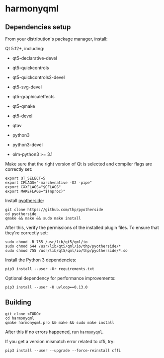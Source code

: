 # harmonyqml


## Dependencies setup

From your distribution's package manager, install:

Qt 5.12+, including:
- qt5-declarative-devel
- qt5-quickcontrols
- qt5-quickcontrols2-devel
- qt5-svg-devel
- qt5-graphicaleffects
- qt5-qmake
- qt5-devel

- qtav

- python3
- python3-devel
- olm-python3 >= 3.1

Make sure that the right version of Qt is selected and compiler flags are
correctly set:

    export QT_SELECT=5
    export CFLAGS="-march=native -O2 -pipe"
    export CXXFLAGS="$CFLAGS"
    export MAKEFLAGS="$(nproc)"

Install [pyotherside](https://github.com/thp/pyotherside):

    git clone https://github.com/thp/pyotherside
    cd pyotherside
    qmake && make && sudo make install

After this, verify the permissions of the installed plugin files.
To ensure that they're correctly set:

    sudo chmod -R 755 /usr/lib/qt5/qml/io
    sudo chmod 644 /usr/lib/qt5/qml/io/thp/pyotherside/*
    sudo chmod 755 /usr/lib/qt5/qml/io/thp/pyotherside/*.so

Install the Python 3 dependencies:

    pip3 install --user -Ur requirements.txt

Optional dependency for performance improvements:

    pip3 install --user -U uvloop==0.13.0


## Building

    git clone <TODO>
    cd harmonyqml
    qmake harmonyqml.pro && make && sudo make install

After this if no errors happened, run `harmonyqml`.

If you get a version mismatch error related to cffi, try:

    pip3 install --user --upgrade --force-reinstall cffi
